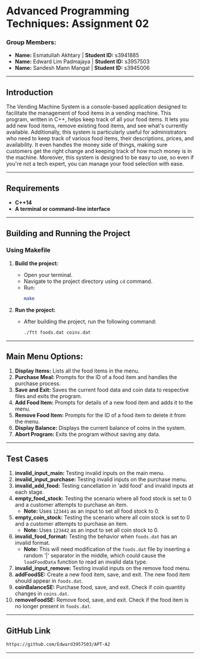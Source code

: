 # Advanced Programming Techniques: Assignment 02

### Group Members:
- **Name:** Esmatullah Akhtary | **Student ID:** s3941885
- **Name:** Edward Lim Padmajaya | **Student ID:** s3957503
- **Name:** Sandesh Mann Mangat | **Student ID:** s3945006

---

## Introduction
The Vending Machine System is a console-based application designed to facilitate the management of food items in a vending machine. This program, written in C++, helps keep track of all your food items. It lets you add new food items, remove existing food items, and see what's currently available. Additionally, this system is particularly useful for administrators who need to keep track of various food items, their descriptions, prices, and availability. It even handles the money side of things, making sure customers get the right change and keeping track of how much money is in the machine. Moreover, this system is designed to be easy to use, so even if you're not a tech expert, you can manage your food selection with ease.

---

## Requirements
- **C++14** 
- **A terminal or command-line interface**

---

## Building and Running the Project

### Using Makefile

1. **Build the project:**
   - Open your terminal.
   - Navigate to the project directory using `cd` command.
   - Run:
     ```sh
     make
     ```

2. **Run the project:**
   - After building the project, run the following command:
     ```sh
     ./ftt foods.dat coins.dat
     ```

---

## Main Menu Options:

1. **Display Items:** Lists all the food items in the menu.
2. **Purchase Meal:** Prompts for the ID of a food item and handles the purchase process.
3. **Save and Exit:** Saves the current food data and coin data to respective files and exits the program.
4. **Add Food Item:** Prompts for details of a new food item and adds it to the menu.
5. **Remove Food Item:** Prompts for the ID of a food item to delete it from the menu.
6. **Display Balance:** Displays the current balance of coins in the system.
7. **Abort Program:** Exits the program without saving any data.

---

## Test Cases

1. **invalid_input_main:** Testing invalid inputs on the main menu.
2. **invalid_input_purchase:** Testing invalid inputs on the purchase menu.
3. **invalid_add_food:** Testing cancellation in 'add food' and invalid inputs at each stage.
4. **empty_food_stock:** Testing the scenario where all food stock is set to 0 and a customer attempts to purchase an item.
   - **Note:** Uses `123441` as an input to set all food stock to 0.
5. **empty_coin_stock:** Testing the scenario where all coin stock is set to 0 and a customer attempts to purchase an item.
   - **Note:** Uses `123442` as an input to set all coin stock to 0.
6. **invalid_food_format:** Testing the behavior when `foods.dat` has an invalid format.
   - **Note:** This will need modification of the `foods.dat` file by inserting a random '|' separator in the middle, which could cause the `loadFoodData` function to read an invalid data type.
7. **invalid_input_remove:** Testing invalid inputs on the remove food menu.
8. **addFoodSE:** Create a new food item, save, and exit. The new food item should appear in `foods.dat`.
9. **coinBalanceSE:** Purchase food, save, and exit. Check if coin quantity changes in `coins.dat`.
10. **removeFoodSE:** Remove food, save, and exit. Check if the food item is no longer present in `foods.dat`.

---
## GitHub Link
```sh
https://github.com/Edward3957503/APT-A2
```
---
